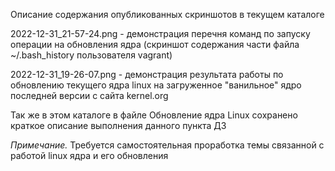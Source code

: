 Описание содержания опубликованных скриншотов в текущем каталоге

2022-12-31_21-57-24.png - демонстрация перечня команд по запуску операции на обновления ядра (скриншот содержания части файла ~/.bash_history пользователя vagrant)

2022-12-31_19-26-07.png - демонстрация результата работы по обновлению текущего ядра linux на загруженное "ванильное" ядро последней версии  с сайта kernel.org

Так же в этом каталоге в файле Обновление ядра Linux сохранено краткое описание выполнения данного пункта ДЗ

<i>Примечание.</i> Требуется самостоятельная проработка темы связанной с работой linux ядра и его обновления
